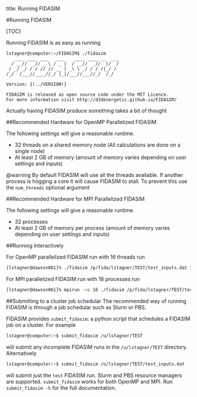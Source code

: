 title: Running FIDASIM

#Running FIDASIM

[TOC]

Running FIDASIM is as easy as running

```
lstagner@computer:~/FIDASIM$ ./fidasim
   ____ ____ ___   ___    ____ ____ __  ___
  / __//  _// _ \ / _ |  / __//  _//  |/  /
 / _/ _/ / / // // __ | _\ \ _/ / / /|_/ /
/_/  /___//____//_/ |_|/___//___//_/  /_/

Version: {!../VERSION!}

FIDASIM is released as open source code under the MIT Licence.
For more information visit http://d3denergetic.github.io/FIDASIM/
```
Actually having FIDASIM produce something takes a bit of thought

##Recommended Hardware for OpenMP Parallelized FIDASIM

The following settings will give a reasonable runtime.

* 32 threads on a shared memory node (All calculations are done on a single node)
* At least 2 GB of memory (amount of memory varies depending on user settings and inputs)

@warning
By default FIDASIM will use all the threads available. If another process is hogging a core it will cause FIDASIM to stall. To prevent this use the `num_threads` optional argument

##Recommended Hardware for MPI Parallelized FIDASIM

The following settings will give a reasonable runtime.

* 32 processes
* At least 2 GB of memory per process (amount of memory varies depending on user settings and inputs)

##Running Interactively

For OpenMP parallelized FIDASIM run with 16 threads run
```bash
[lstagner@dawson061]% ./fidasim /p/fida/lstagner/TEST/test_inputs.dat 16
```

For MPI parallelized FIDASIM run with 16 processes run
```bash
[lstagner@dawson061]% mpirun -np 16 ./fidasim /p/fida/lstagner/TEST/test_inputs.dat
```

##Submitting to a cluster job schedular
The recommended way of running FIDASIM is through a job schedular such as Slurm or PBS. 

FIDASIM provides `submit_fidasim`: a python script that schedules a FIDASIM job on a cluster. For example

```bash
lstagner@computer:~$ submit_fidasim /u/lstagner/TEST
```
will submit any incomplete FIDASIM runs in the `/u/lstagner/TEST` directory. Alternatively
```bash
lstagner@computer:~$ submit_fidasim /u/lstagner/TEST/test_inputs.dat
```
will submit just the `test` FIDASIM run.
Slurm and PBS resource managers are supported. `submit_fidasim` works for both OpenMP and MPI. Run `submit_fidasim -h` for the full documentation.

